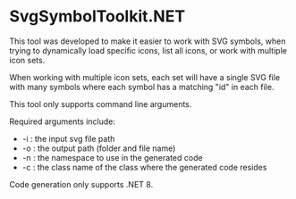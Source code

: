 ﻿# SvgSymbolToolkit.NET
This tool was developed to make it easier to work with SVG symbols, when trying to dynamically load specific icons, list all icons, or work with multiple icon sets.

When working with multiple icon sets, each set will have a single SVG file with many symbols where each symbol has a matching "id" in each file.


This tool only supports command line arguments.

Required arguments include:
* -i : the input svg file path
* -o : the output path (folder and file name)
* -n : the namespace to use in the generated code
* -c : the class name of the class where the generated code resides


Code generation only supports .NET 8.
